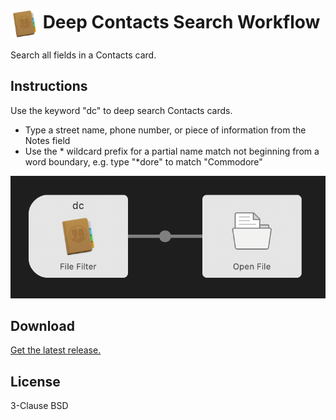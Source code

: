 # <img src='Workflow/icon.png' width='45' align='center' alt='icon'> Deep Contacts Search Workflow

Search all fields in a Contacts card.

## Instructions

Use the keyword "dc" to deep search Contacts cards.

- Type a street name, phone number, or piece of information from the Notes field
- Use the * wildcard prefix for a partial name match not beginning from a word boundary, e.g. type "*dore" to match "Commodore"

![Search using the DC file filter](/Resources/deep-contacts.png?raw=true)

## Download

[Get the latest release.](https://github.com/alfredapp/deep-contacts-search-workflow/releases/latest/download/Deep.Contacts.Search.alfredworkflow)

## License

3-Clause BSD
